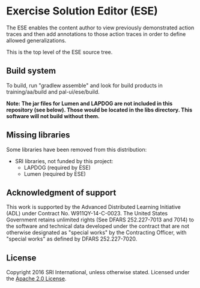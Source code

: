 # Exercise Solution Editor (ESE)

The ESE enables the content author to view previously demonstrated action traces and then add
annotations to those action traces in order to define allowed generalizations.

This is the top level of the ESE source tree.

## Build system

To build, run "gradlew assemble" and look for build products in training/aa/build and pal-ui/ese/build.

**Note: The jar files for Lumen and LAPDOG are not included in this repository (see below).
Those would be located in the libs directory. This software will not build without them.**

## Missing libraries

Some libraries have been removed from this distribution:

* SRI libraries, not funded by this project:
  * LAPDOG (required by ESE)
  * Lumen (required by ESE)

## Acknowledgment of support

This work is supported by the Advanced Distributed Learning Initiative (ADL) under Contract
No. W911QY-14-C-0023. The United States Government retains unlimited rights (See
DFARS 252.227-7013 and 7014) to the software and technical data developed under the contract that
are not otherwise designated as "special works" by the Contracting Officer, with "special works"
as defined by DFARS 252.227-7020.

## License

Copyright 2016 SRI International, unless otherwise stated. Licensed under the
[Apache 2.0 License](http://www.apache.org/licenses/LICENSE-2.0).
